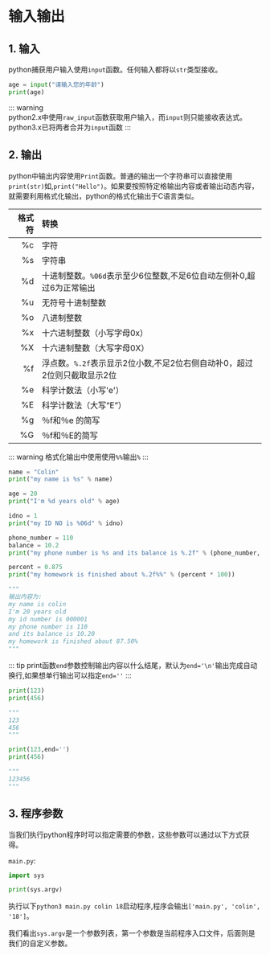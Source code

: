 # 输入输出

## 1. 输入
python捕获用户输入使用`input`函数。任何输入都将以`str`类型接收。

```py
age = input("请输入您的年龄")
print(age)
```

::: warning  
python2.x中使用`raw_input`函数获取用户输入，而`input`则只能接收表达式。python3.x已将两者合并为`input`函数
:::

## 2. 输出
python中输出内容使用`Print`函数。普通的输出一个字符串可以直接使用`print(str)`如,`print("Hello")`。如果要按照特定格输出内容或者输出动态内容，就需要利用格式化输出，python的格式化输出于C语言类似。

格式符|转换
-:|:-
%c | 字符
%s | 字符串
%d | 十进制整数。`%06d`表示至少6位整数,不足6位自动左侧补0,超过6为正常输出
%u | 无符号十进制整数
%o | 八进制整数
%x | 十六进制整数（小写字母0x）
%X | 十六进制整数（大写字母0X）
%f | 浮点数。`%.2f`表示显示2位小数,不足2位右侧自动补0，超过2位则只截取显示2位
%e | 科学计数法（小写'e'）
%E | 科学计数法（大写“E”）
%g | ％f和％e 的简写
%G | ％f和％E的简写

::: warning 
格式化输出中使用使用`%%`输出`%`
:::

```py
name = "Colin"
print("my name is %s" % name)

age = 20
print("I'm %d years old" % age)

idno = 1
print("my ID NO is %06d" % idno)

phone_number = 110
balance = 10.2
print("my phone number is %s and its balance is %.2f" % (phone_number, balance))

percent = 0.875
print("my homework is finished about %.2f%%" % (percent * 100))

"""
输出内容为:
my name is colin
I'm 20 years old
my id number is 000001
my phone number is 110 
and its balance is 10.20
my homework is finished about 87.50%
"""
```

::: tip
print函数`end`参数控制输出内容以什么结尾，默认为`end='\n'`输出完成自动换行,如果想单行输出可以指定`end=''`
:::

```py
print(123)
print(456)

"""
123
456
"""

print(123,end='')
print(456)

"""
123456
"""
```

## 3. 程序参数

当我们执行python程序时可以指定需要的参数，这些参数可以通过以下方式获得。

`main.py`:
```py
import sys

print(sys.argv)
```
执行以下`python3 main.py colin 18`启动程序,程序会输出`['main.py', 'colin', '18']`。

我们看出`sys.argv`是一个参数列表，第一个参数是当前程序入口文件，后面则是我们的自定义参数。